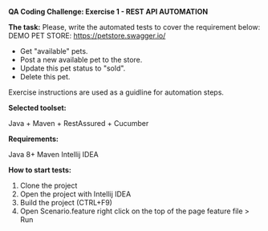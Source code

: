 **QA Coding Challenge:
Exercise 1 - REST API AUTOMATION**

**The task:**
Please, write the automated tests to cover the requirement below: 
DEMO PET STORE: https://petstore.swagger.io/
- Get "available" pets. 
- Post a new available pet to the store. 
- Update this pet status to "sold".
- Delete this pet. 

Exercise instructions are used as a guidline for automation steps.

**Selected toolset:**

Java + Maven + RestAssured + Cucumber 

**Requirements:**

Java 8+
Maven
Intellij IDEA

**How to start tests:**

1. Clone the project
2. Open the project with Intellij IDEA
3. Build the project (CTRL+F9)
4. Open Scenario.feature right click on the top of the page feature file > Run 

